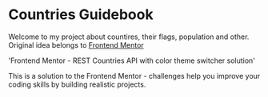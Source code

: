 # Countries Guidebook

Welcome to my project about countires, their flags, population and other. Original idea belongs to [Frontend Mentor](https://www.frontendmentor.io/challenges/rest-countries-api-with-color-theme-switcher-5cacc469fec04111f7b848ca)

'Frontend Mentor - REST Countries API with color theme switcher solution'

This is a solution to the Frontend Mentor - challenges help you improve your coding skills by building realistic projects.
